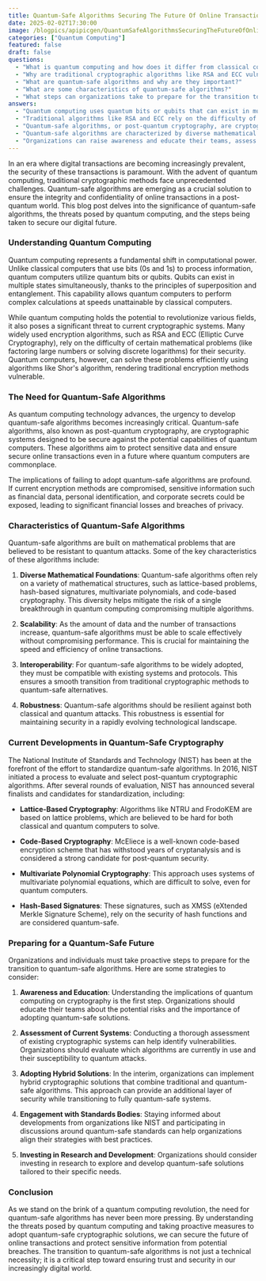 ```yaml
---
title: Quantum-Safe Algorithms Securing The Future Of Online Transactions
date: 2025-02-02T17:30:00
image: /blogpics/apipicgen/QuantumSafeAlgorithmsSecuringTheFutureOfOnlineTransactions-5V264818LD.jpg
categories: ["Quantum Computing"]
featured: false
draft: false
questions:
  - "What is quantum computing and how does it differ from classical computing?"
  - "Why are traditional cryptographic algorithms like RSA and ECC vulnerable to quantum computers?"
  - "What are quantum-safe algorithms and why are they important?"
  - "What are some characteristics of quantum-safe algorithms?"
  - "What steps can organizations take to prepare for the transition to quantum-safe cryptography?"
answers:
  - "Quantum computing uses quantum bits or qubits that can exist in multiple states simultaneously due to superposition and entanglement, allowing it to perform complex calculations much faster than classical computers, which use bits that are either 0 or 1."
  - "Traditional algorithms like RSA and ECC rely on the difficulty of mathematical problems such as factoring large numbers or solving discrete logarithms. Quantum computers can efficiently solve these problems using algorithms like Shor's algorithm, making these cryptographic methods vulnerable."
  - "Quantum-safe algorithms, or post-quantum cryptography, are cryptographic systems designed to be secure against attacks from quantum computers. They are important to protect sensitive data and ensure secure online transactions in a future where quantum computing is prevalent."
  - "Quantum-safe algorithms are characterized by diverse mathematical foundations (like lattice-based and code-based cryptography), scalability to handle increasing data and transactions, interoperability with existing systems, and robustness against both classical and quantum attacks."
  - "Organizations can raise awareness and educate their teams, assess current cryptographic systems for vulnerabilities, adopt hybrid solutions combining traditional and quantum-safe algorithms, engage with standards bodies like NIST, and invest in research and development of quantum-safe solutions."
---
```

In an era where digital transactions are becoming increasingly prevalent, the security of these transactions is paramount. With the advent of quantum computing, traditional cryptographic methods face unprecedented challenges. Quantum-safe algorithms are emerging as a crucial solution to ensure the integrity and confidentiality of online transactions in a post-quantum world. This blog post delves into the significance of quantum-safe algorithms, the threats posed by quantum computing, and the steps being taken to secure our digital future.

### Understanding Quantum Computing

Quantum computing represents a fundamental shift in computational power. Unlike classical computers that use bits (0s and 1s) to process information, quantum computers utilize quantum bits or qubits. Qubits can exist in multiple states simultaneously, thanks to the principles of superposition and entanglement. This capability allows quantum computers to perform complex calculations at speeds unattainable by classical computers.

While quantum computing holds the potential to revolutionize various fields, it also poses a significant threat to current cryptographic systems. Many widely used encryption algorithms, such as RSA and ECC (Elliptic Curve Cryptography), rely on the difficulty of certain mathematical problems (like factoring large numbers or solving discrete logarithms) for their security. Quantum computers, however, can solve these problems efficiently using algorithms like Shor's algorithm, rendering traditional encryption methods vulnerable.

### The Need for Quantum-Safe Algorithms

As quantum computing technology advances, the urgency to develop quantum-safe algorithms becomes increasingly critical. Quantum-safe algorithms, also known as post-quantum cryptography, are cryptographic systems designed to be secure against the potential capabilities of quantum computers. These algorithms aim to protect sensitive data and ensure secure online transactions even in a future where quantum computers are commonplace.

The implications of failing to adopt quantum-safe algorithms are profound. If current encryption methods are compromised, sensitive information such as financial data, personal identification, and corporate secrets could be exposed, leading to significant financial losses and breaches of privacy.

### Characteristics of Quantum-Safe Algorithms

Quantum-safe algorithms are built on mathematical problems that are believed to be resistant to quantum attacks. Some of the key characteristics of these algorithms include:

1. **Diverse Mathematical Foundations**: Quantum-safe algorithms often rely on a variety of mathematical structures, such as lattice-based problems, hash-based signatures, multivariate polynomials, and code-based cryptography. This diversity helps mitigate the risk of a single breakthrough in quantum computing compromising multiple algorithms.

2. **Scalability**: As the amount of data and the number of transactions increase, quantum-safe algorithms must be able to scale effectively without compromising performance. This is crucial for maintaining the speed and efficiency of online transactions.

3. **Interoperability**: For quantum-safe algorithms to be widely adopted, they must be compatible with existing systems and protocols. This ensures a smooth transition from traditional cryptographic methods to quantum-safe alternatives.

4. **Robustness**: Quantum-safe algorithms should be resilient against both classical and quantum attacks. This robustness is essential for maintaining security in a rapidly evolving technological landscape.

### Current Developments in Quantum-Safe Cryptography

The National Institute of Standards and Technology (NIST) has been at the forefront of the effort to standardize quantum-safe algorithms. In 2016, NIST initiated a process to evaluate and select post-quantum cryptographic algorithms. After several rounds of evaluation, NIST has announced several finalists and candidates for standardization, including:

- **Lattice-Based Cryptography**: Algorithms like NTRU and FrodoKEM are based on lattice problems, which are believed to be hard for both classical and quantum computers to solve.

- **Code-Based Cryptography**: McEliece is a well-known code-based encryption scheme that has withstood years of cryptanalysis and is considered a strong candidate for post-quantum security.

- **Multivariate Polynomial Cryptography**: This approach uses systems of multivariate polynomial equations, which are difficult to solve, even for quantum computers.

- **Hash-Based Signatures**: These signatures, such as XMSS (eXtended Merkle Signature Scheme), rely on the security of hash functions and are considered quantum-safe.

### Preparing for a Quantum-Safe Future

Organizations and individuals must take proactive steps to prepare for the transition to quantum-safe algorithms. Here are some strategies to consider:

1. **Awareness and Education**: Understanding the implications of quantum computing on cryptography is the first step. Organizations should educate their teams about the potential risks and the importance of adopting quantum-safe solutions.

2. **Assessment of Current Systems**: Conducting a thorough assessment of existing cryptographic systems can help identify vulnerabilities. Organizations should evaluate which algorithms are currently in use and their susceptibility to quantum attacks.

3. **Adopting Hybrid Solutions**: In the interim, organizations can implement hybrid cryptographic solutions that combine traditional and quantum-safe algorithms. This approach can provide an additional layer of security while transitioning to fully quantum-safe systems.

4. **Engagement with Standards Bodies**: Staying informed about developments from organizations like NIST and participating in discussions around quantum-safe standards can help organizations align their strategies with best practices.

5. **Investing in Research and Development**: Organizations should consider investing in research to explore and develop quantum-safe solutions tailored to their specific needs.

### Conclusion

As we stand on the brink of a quantum computing revolution, the need for quantum-safe algorithms has never been more pressing. By understanding the threats posed by quantum computing and taking proactive measures to adopt quantum-safe cryptographic solutions, we can secure the future of online transactions and protect sensitive information from potential breaches. The transition to quantum-safe algorithms is not just a technical necessity; it is a critical step toward ensuring trust and security in our increasingly digital world.